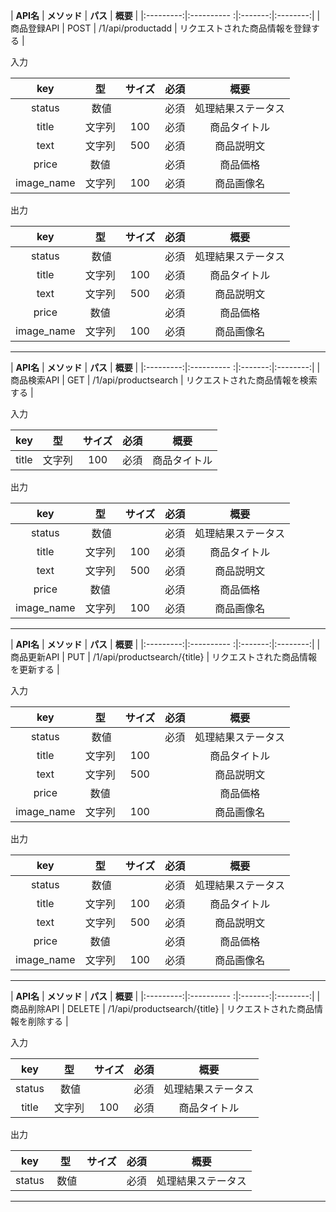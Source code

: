 
| __API名__ | __メソッド__ | __パス__ | __概要__ |
|:---------:|:---------- :|:-------:|:--------:|
| 商品登録API | POST | /1/api/productadd | リクエストされた商品情報を登録する |

入力

| __key__ | __型__ | __サイズ__ | __必須__ | __概要__ |
|:-------:|:------:|:---------:|:-------:|:--------:| 
| status | 数値 | | 必須 | 処理結果ステータス |
| title | 文字列 | 100 | 必須 | 商品タイトル |
| text | 文字列 | 500 | 必須 | 商品説明文 |
| price | 数値 | | 必須 | 商品価格 |
| image_name | 文字列 | 100 | 必須 | 商品画像名 |

出力

| __key__ | __型__ | __サイズ__ | __必須__ | __概要__ |
|:-------:|:------:|:---------:|:-------:|:--------:| 
| status | 数値 | | 必須 | 処理結果ステータス |
| title | 文字列 | 100 | 必須 | 商品タイトル |
| text | 文字列 | 500 | 必須 | 商品説明文 |
| price | 数値 | | 必須 | 商品価格 |
| image_name | 文字列 | 100 | 必須 | 商品画像名 |
___
| __API名__ | __メソッド__ | __パス__ | __概要__ |
|:---------:|:---------- :|:-------:|:--------:|
| 商品検索API | GET | /1/api/productsearch | リクエストされた商品情報を検索する |
  
入力

| __key__ | __型__ | __サイズ__ | __必須__ | __概要__ |
|:-------:|:------:|:---------:|:-------:|:--------:| 
| title | 文字列 | 100 | 必須 | 商品タイトル |

出力

| __key__ | __型__ | __サイズ__ | __必須__ | __概要__ |
|:-------:|:------:|:---------:|:-------:|:--------:| 
| status | 数値 | | 必須 | 処理結果ステータス |
| title | 文字列 | 100 | 必須 | 商品タイトル |
| text | 文字列 | 500 | 必須 | 商品説明文 |
| price | 数値 | | 必須 | 商品価格 |
| image_name | 文字列 | 100 | 必須 | 商品画像名 |
___
| __API名__ | __メソッド__ | __パス__ | __概要__ |
|:---------:|:---------- :|:-------:|:--------:|
| 商品更新API | PUT | /1/api/productsearch/{title} | リクエストされた商品情報を更新する |

入力

| __key__ | __型__ | __サイズ__ | __必須__ | __概要__ |
|:-------:|:------:|:---------:|:-------:|:--------:| 
| status | 数値 | | 必須 | 処理結果ステータス |
| title | 文字列 | 100 | | 商品タイトル |
| text | 文字列 | 500 | | 商品説明文 |
| price | 数値 | | | 商品価格 |
| image_name | 文字列 | 100 | | 商品画像名 |

出力

| __key__ | __型__ | __サイズ__ | __必須__ | __概要__ |
|:-------:|:------:|:---------:|:-------:|:--------:| 
| status | 数値 | | 必須 | 処理結果ステータス |
| title | 文字列 | 100 | 必須 | 商品タイトル |
| text | 文字列 | 500 | 必須 | 商品説明文 |
| price | 数値 | | 必須 | 商品価格 |
| image_name | 文字列 | 100 | 必須 | 商品画像名 |
___
| __API名__ | __メソッド__ | __パス__ | __概要__ |
|:---------:|:---------- :|:-------:|:--------:|
| 商品削除API | DELETE | /1/api/productsearch/{title} | リクエストされた商品情報を削除する |

入力

| __key__ | __型__ | __サイズ__ | __必須__ | __概要__ |
|:-------:|:------:|:---------:|:-------:|:--------:| 
| status | 数値 | | 必須 | 処理結果ステータス |
| title | 文字列 | 100 | 必須 | 商品タイトル |

出力

| __key__ | __型__ | __サイズ__ | __必須__ | __概要__ |
|:-------:|:------:|:---------:|:-------:|:--------:| 
| status | 数値 | | 必須 | 処理結果ステータス |
___
